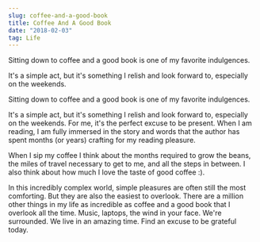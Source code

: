 ```yaml
---
slug: coffee-and-a-good-book
title: Coffee And A Good Book
date: "2018-02-03"
tag: Life
---
```


Sitting down to coffee and a good book is one of my favorite indulgences.

It's a simple act, but it's something I relish and look forward to, especially on the weekends.

<!-- more -->

Sitting down to coffee and a good book is one of my favorite indulgences.

It's a simple act, but it's something I relish and look forward to, especially on the weekends. For me, it's the perfect excuse to be present. When I am reading, I am fully immersed in the story and words that the author has spent months (or years) crafting for my reading pleasure.

When I sip my coffee I think about the months required to grow the beans, the miles of travel necessary to get to me, and all the steps in between. I also think about how much I love the taste of good coffee :).

In this incredibly complex world, simple pleasures are often still the most comforting. But they are also the easiest to overlook. There are a million other things in my life as incredible as coffee and a good book that I overlook all the time. Music, laptops, the wind in your face. We're surrounded. We live in an amazing time. Find an excuse to be grateful today.
